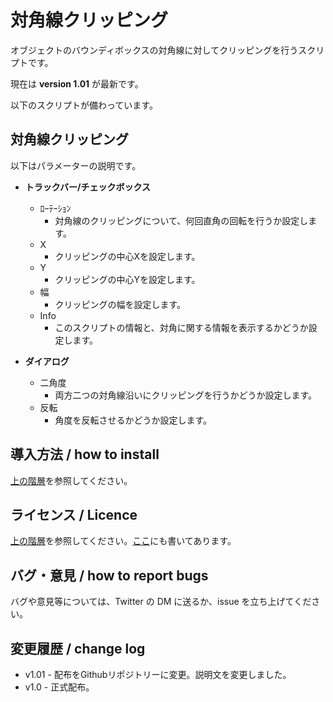 # 対角線クリッピング

オブジェクトのバウンディボックスの対角線に対してクリッピングを行うスクリプトです。

現在は **version 1.01** が最新です。

以下のスクリプトが備わっています。

## 対角線クリッピング

以下はパラメーターの説明です。

- **トラックバー/チェックボックス**
  - ﾛｰﾃｰｼｮﾝ
    - 対角線のクリッピングについて、何回直角の回転を行うか設定します。
  - X
    - クリッピングの中心Xを設定します。
  - Y
    - クリッピングの中心Yを設定します。
  - 幅
    - クリッピングの幅を設定します。
  - Info
    - このスクリプトの情報と、対角に関する情報を表示するかどうか設定します。
  
- **ダイアログ**
  - 二角度
    - 両方二つの対角線沿いにクリッピングを行うかどうか設定します。
  - 反転
    - 角度を反転させるかどうか設定します。

## 導入方法 / how to install

[上の階層](https://github.com/Aodaruma/Aodaruma-AviUtl-Script)を参照してください。

## ライセンス / Licence

[上の階層](https://github.com/Aodaruma/Aodaruma-AviUtl-Script)を参照してください。[ここ](https://github.com/Aodaruma/Aodaruma-AviUtl-Script/blob/main/LICENSE)にも書いてあります。

## バグ・意見 / how to report bugs

バグや意見等については、Twitter の DM に送るか、issue を立ち上げてください。

## 変更履歴 / change log

- v1.01 - 配布をGithubリポジトリーに変更。説明文を変更しました。
- v1.0 - 正式配布。
